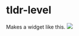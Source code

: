 # tldr-level
Makes a widget like this.
![](https://raw.github.com/Bemmu/tldr-level/master/img/sample.png)